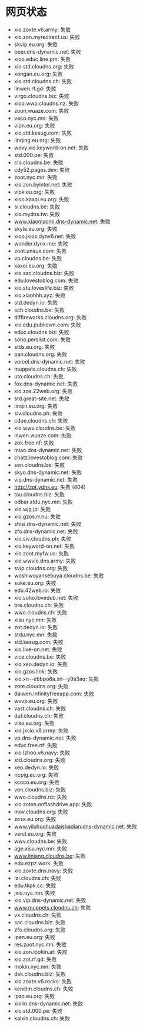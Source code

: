 # 网页状态
- xio.zoxte.v6.army: 失败
- xio.zon.myredirect.us: 失败
- skvip.eu.org: 失败
- beer.dns-dynamic.net: 失败
- xioo.educ.line.pm: 失败
- xio.std.cloudns.org: 失败
- xongan.eu.org: 失败
- xio.std.cloudns.ch: 失败
- linwen.rf.gd: 失败
- virgo.cloudns.biz: 失败
- xioo.wwo.cloudns.nz: 失败
- zoon.wuaze.com: 失败
- veco.nyc.mn: 失败
- vipn.eu.org: 失败
- xio.std.kesug.com: 失败
- linqing.eu.org: 失败
- woxy.xio.keyword-on.net: 失败
- std.000.pe: 失败
- clo.cloudns.be: 失败
- cdy52.pages.dev: 失败
- zoot.nyc.mn: 失败
- xio.zon.byinter.net: 失败
- vipk.eu.org: 失败
- xioo.kaxoi.eu.org: 失败
- si.cloudns.be: 失败
- xio.mydns.tw: 失败
- www.xiaomaomi.dns-dynamic.net: 失败
- skyle.eu.org: 失败
- xioo.jxios.dynv6.net: 失败
- wonder.dynx.me: 失败
- zoot.unaux.com: 失败
- vp.cloudns.be: 失败
- kaxoi.eu.org: 失败
- xio.sac.cloudns.biz: 失败
- edu.lovestoblog.com: 失败
- xio.stu.loveslife.biz: 失败
- xio.xiaohhh.xyz: 失败
- std.dedyn.io: 失败
- sch.cloudns.be: 失败
- diffireworks.cloudns.org: 失败
- xio.edu.publicvm.com: 失败
- educ.cloudns.biz: 失败
- soho.perslist.com: 失败
- stds.eu.org: 失败
- pan.cloudns.org: 失败
- vercel.dns-dynamic.net: 失败
- muppets.cloudns.ch: 失败
- uto.cloudns.ch: 失败
- fox.dns-dynamic.net: 失败
- xio.zos.22web.org: 失败
- std.great-site.net: 失败
- linqin.eu.org: 失败
- siv.cloudns.ph: 失败
- cdue.cloudns.ch: 失败
- xio.wwv.cloudns.be: 失败
- inwen.wuaze.com: 失败
- zok.free.nf: 失败
- miao.dns-dynamic.net: 失败
- chatz.lovestoblog.com: 失败
- sen.cloudns.be: 失败
- skyo.dns-dynamic.net: 失败
- vip.dns-dynamic.net: 失败
- http://zot.ydns.eu: 失败 (404)
- tau.cloudns.biz: 失败
- odbar.stdu.nyc.mn: 失败
- xio.wjg.jp: 失败
- xio.gzos.rr.nu: 失败
- shisi.dns-dynamic.net: 失败
- zfo.dns-dynamic.net: 失败
- xio.siv.cloudns.ph: 失败
- xio.keyword-on.net: 失败
- xio.zoot.myfw.us: 失败
- xio.wwvio.dns.army: 失败
- svip.cloudns.org: 失败
- woshiwoyansebuya.cloudns.be: 失败
- suke.eu.org: 失败
- edu.42web.io: 失败
- xio.soho.lovedub.net: 失败
- bre.cloudns.ch: 失败
- wwo.cloudns.ch: 失败
- xisu.nyc.mn: 失败
- zot.dedyn.io: 失败
- stdu.nyc.mn: 失败
- std.kesug.com: 失败
- xio.live-on.net: 失败
- vice.cloudns.be: 失败
- xio.xeo.dedyn.io: 失败
- xio.gzos.link: 失败
- xio.xn--ebbpo8a.xn--y9a3aq: 失败
- zote.cloudns.org: 失败
- daiwen.infinityfreeapp.com: 失败
- wvvp.eu.org: 失败
- vast.cloudns.ch: 失败
- duf.cloudns.ch: 失败
- viko.eu.org: 失败
- xio.jxsio.v6.army: 失败
- vp.dns-dynamic.net: 失败
- educ.free.nf: 失败
- xio.lzhoo.v6.navy: 失败
- std.cloudns.org: 失败
- xeo.dedyn.io: 失败
- ricpig.eu.org: 失败
- kcoco.eu.org: 失败
- ven.cloudns.biz: 失败
- wwo.cloudns.nz: 失败
- xio.zoten.onflashdrive.app: 失败
- mov.cloudns.org: 失败
- zosx.eu.org: 失败
- www.yiluhuohuadaishadian.dns-dynamic.net: 失败
- vercl.eu.org: 失败
- wwv.cloudns.be: 失败
- age.xisu.nyc.mn: 失败
- www.liniang.cloudns.be: 失败
- edu.ezpz.work: 失败
- xio.zoxte.dns.navy: 失败
- lzi.cloudns.ch: 失败
- edu.tkpk.cc: 失败
- jxio.nyc.mn: 失败
- xio.vip.dns-dynamic.net: 失败
- www.muppets.cloudns.ch: 失败
- vx.cloudns.ch: 失败
- sac.cloudns.biz: 失败
- zfo.cloudns.org: 失败
- ipen.eu.org: 失败
- res.zoot.nyc.mn: 失败
- xio.zon.lookin.at: 失败
- xio.zot.rf.gd: 失败
- mokin.nyc.mn: 失败
- dsk.cloudns.biz: 失败
- xio.zoxte.v6.rocks: 失败
- kenelm.cloudns.ch: 失败
- ipzo.eu.org: 失败
- xiolin.dns-dynamic.net: 失败
- xio.std.000.pe: 失败
- kaixin.cloudns.ch: 失败
